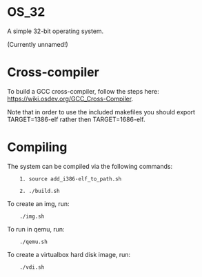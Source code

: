 # OS_32
A simple 32-bit operating system.

(Currently unnamed!)

# Cross-compiler
To build a GCC cross-compiler, follow the steps here: https://wiki.osdev.org/GCC_Cross-Compiler.

Note that in order to use the included makefiles you should export TARGET=1386-elf rather then TARGET=1686-elf.

# Compiling
The system can be compiled via the following commands:
	
		1. source add_i386-elf_to_path.sh
	
		2. ./build.sh

To create an img, run:
	
		./img.sh
		
To run in qemu, run:
		
		./qemu.sh

To create a virtualbox hard disk image, run:
		
		./vdi.sh
